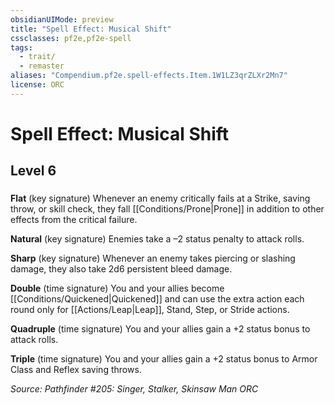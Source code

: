 ```yaml
---
obsidianUIMode: preview
title: "Spell Effect: Musical Shift"
cssclasses: pf2e,pf2e-spell
tags:
  - trait/
  - remaster
aliases: "Compendium.pf2e.spell-effects.Item.1W1LZ3qrZLXr2Mn7"
license: ORC
---
```

# Spell Effect: Musical Shift
## Level 6
### 






**Flat** (key signature) Whenever an enemy critically fails at a Strike, saving throw, or skill check, they fall [[Conditions/Prone|Prone]] in addition to other effects from the critical failure.

**Natural** (key signature) Enemies take a –2 status penalty to attack rolls.

**Sharp** (key signature) Whenever an enemy takes piercing or slashing damage, they also take 2d6 persistent bleed damage.

**Double** (time signature) You and your allies become [[Conditions/Quickened|Quickened]] and can use the extra action each round only for [[Actions/Leap|Leap]], Stand, Step, or Stride actions.

**Quadruple** (time signature) You and your allies gain a +2 status bonus to attack rolls.

**Triple** (time signature) You and your allies gain a +2 status bonus to Armor Class and Reflex saving throws.

*Source: Pathfinder #205: Singer, Stalker, Skinsaw Man*
*ORC*